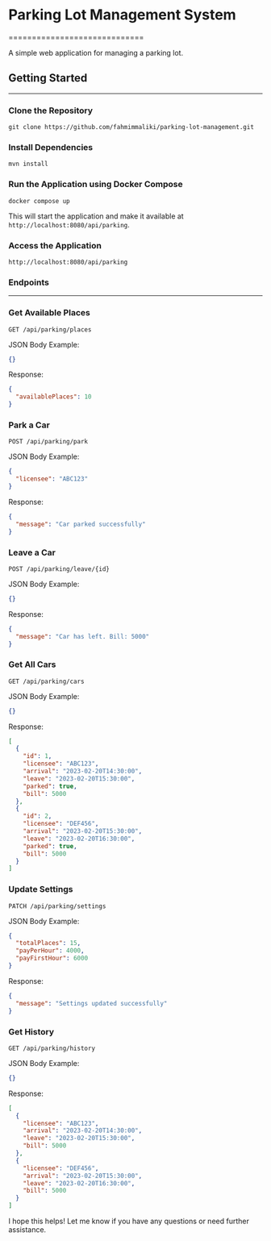 # Parking Lot Management System

=============================

A simple web application for managing a parking lot.

## Getting Started

------

### Clone the Repository

```
git clone https://github.com/fahmimmaliki/parking-lot-management.git
```



### Install Dependencies

```
mvn install
```



### Run the Application using Docker Compose

```
docker compose up
```



This will start the application and make it available at `http://localhost:8080/api/parking`.

### Access the Application

```
http://localhost:8080/api/parking
```



### Endpoints

------

### Get Available Places

```
GET /api/parking/places
```



JSON Body Example:

```json
{}
```



Response:

```json
{
  "availablePlaces": 10
}
```



### Park a Car

```
POST /api/parking/park
```



JSON Body Example:

```json
{
  "licensee": "ABC123"
}
```



Response:

```json
{
  "message": "Car parked successfully"
}
```



### Leave a Car

```
POST /api/parking/leave/{id}
```



JSON Body Example:

```json
{}
```



Response:

```json
{
  "message": "Car has left. Bill: 5000"
}
```



### Get All Cars

```
GET /api/parking/cars
```



JSON Body Example:

```json
{}
```



Response:

```json
[
  {
    "id": 1,
    "licensee": "ABC123",
    "arrival": "2023-02-20T14:30:00",
    "leave": "2023-02-20T15:30:00",
    "parked": true,
    "bill": 5000
  },
  {
    "id": 2,
    "licensee": "DEF456",
    "arrival": "2023-02-20T15:30:00",
    "leave": "2023-02-20T16:30:00",
    "parked": true,
    "bill": 5000
  }
]
```



### Update Settings

```
PATCH /api/parking/settings
```



JSON Body Example:

```json
{
  "totalPlaces": 15,
  "payPerHour": 4000,
  "payFirstHour": 6000
}
```



Response:

```json
{
  "message": "Settings updated successfully"
}
```



### Get History

```
GET /api/parking/history
```



JSON Body Example:

```json
{}
```



Response:

```json
[
  {
    "licensee": "ABC123",
    "arrival": "2023-02-20T14:30:00",
    "leave": "2023-02-20T15:30:00",
    "bill": 5000
  },
  {
    "licensee": "DEF456",
    "arrival": "2023-02-20T15:30:00",
    "leave": "2023-02-20T16:30:00",
    "bill": 5000
  }
]
```



I hope this helps! Let me know if you have any questions or need further assistance.